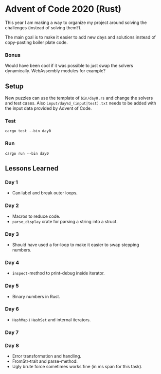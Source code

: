 # Advent of Code 2020 (Rust)
This year I am making a way to organize my project around solving the challenges (instead of solving them?).

The main goal is to make it easier to add new days and solutions instead of copy-pasting boiler plate code.

### Bonus
Would have been cool if it was possible to just swap the solvers dynamically. WebAssembly modules for example?

## Setup
New puzzles can use the template of `bin/day0.rs` and change the solvers and test cases. Also `input/day%d_(input|test).txt` needs to be added with the input data provided by Advent of Code.

### Test
`cargo test --bin day0`

### Run
`cargo run --bin day0`


## Lessons Learned
### Day 1
- Can label and break outer loops.

### Day 2
- Macros to reduce code.
- `parse_display` crate for parsing a string into a struct.

### Day 3
- Should have used a for-loop to make it easier to swap stepping numbers.

### Day 4
- `inspect`-method to print-debug inside iterator.

### Day 5
- Binary numbers in Rust.

### Day 6
- `HashMap` / `HashSet` and internal iterators.

### Day 7

### Day 8
- Error transformation and handling.
- FromStr-trait and parse-method.
- Ugly brute force sometimes works fine (in ms span for this task).